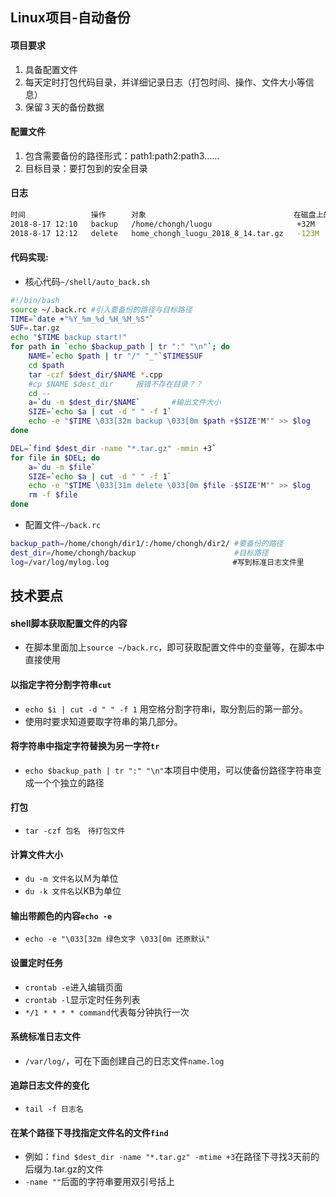 ## Linux项目-自动备份

#### 项目要求

1. 具备配置文件
2. 每天定时打包代码目录，并详细记录日志（打包时间、操作、文件大小等信息）
3. 保留３天的备份数据

#### 配置文件

1. 包含需要备份的路径形式：path1:path2:path3......
2. 目标目录：要打包到的安全目录

#### 日志

```bash
时间	　			操作　	   对象　　　	                        在磁盘上的数据变化
2018-8-17 12:10   backup   /home/chongh/luogu   				+32M
2018-8-17 12:12   delete   home_chongh_luogu_2018_8_14.tar.gz   -123M
```



#### 代码实现:

- 核心代码`~/shell/auto_back.sh`

```bash
#!/bin/bash 
source ~/.back.rc #引入要备份的路径与目标路径
TIME=`date +"%Y_%m_%d_%H_%M_%S"`
SUF=.tar.gz     
echo "$TIME backup start!"
for path in `echo $backup_path | tr ":" "\n"`; do
    NAME=`echo $path | tr "/" "_"`$TIME$SUF
    cd $path
    tar -czf $dest_dir/$NAME *.cpp
    #cp $NAME $dest_dir     报错不存在目录？？
    cd --
    a=`du -m $dest_dir/$NAME`       #输出文件大小
    SIZE=`echo $a | cut -d " " -f 1`
    echo -e "$TIME \033[32m backup \033[0m $path +$SIZE"M"" >> $log 
done

DEL=`find $dest_dir -name "*.tar.gz" -mmin +3`
for file in $DEL; do
    a=`du -m $file`
    SIZE=`echo $a | cut -d " " -f 1`
    echo -e "$TIME \033[31m delete \033[0m $file -$SIZE"M"" >> $log 
    rm -f $file
done
```

- 配置文件`~/back.rc`

```bash
backup_path=/home/chongh/dir1/:/home/chongh/dir2/ #要备份的路径
dest_dir=/home/chongh/backup 					  #目标路径
log=/var/log/mylog.log 							　#写到标准日志文件里
```

## 技术要点

#### shell脚本获取配置文件的内容

- 在脚本里面加上`source ~/back.rc`，即可获取配置文件中的变量等，在脚本中直接使用

#### 以指定字符分割字符串`cut`

- `echo $i | cut -d " " -f 1` 用空格分割字符串i，取分割后的第一部分。
- 使用时要求知道要取字符串的第几部分。

#### 将字符串中指定字符替换为另一字符`tr`

- `echo $backup_path | tr ":" "\n"`本项目中使用，可以使备份路径字符串变成一个个独立的路径

#### 打包

- `tar -czf 包名　待打包文件`

#### 计算文件大小

- `du -m 文件名`以Ｍ为单位
- `du -k 文件名`以KB为单位

#### 输出带颜色的内容`echo -e`

- `echo -e "\033[32m 绿色文字 \033[0m 还原默认"` 

#### 设置定时任务

- `crontab -e`进入编辑页面
- `crontab -l`显示定时任务列表
- `*/1 * * * * command`代表每分钟执行一次

#### 系统标准日志文件

- `/var/log/`，可在下面创建自己的日志文件`name.log`

#### 追踪日志文件的变化

- `tail -f 日志名`

#### 在某个路径下寻找指定文件名的文件`find`

- 例如：`find $dest_dir -name "*.tar.gz" -mtime +3`在路径下寻找3天前的后缀为.tar.gz的文件
- `-name ""`后面的字符串要用双引号括上